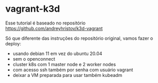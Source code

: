 # vagrant-k3d

Esse tutorial é baseado no repositório https://github.com/andreyhristov/k3d-vagrant

Só que diferente das instruções do repositório original, vamos fazer o deploy:

- usando debian 11 em vez do ubuntu 20.04
- sem o openconnect
- cluster k8s com 1 master node e 2 worker nodes
- com acesso ssh também por senha com usuário vagrant
- deixar a VM preparada para usar também kubeadm
